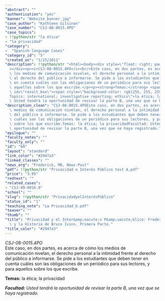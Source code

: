 ```yaml
---
"abstract": ""
"authentication": "yes"
"banner": "Website_banner.jpg"
"case_author": "Kathleen Gilsinan"
"case_number": "CSJ-08-0015.4PO"
"case_topics":
- !!python/str "la ética"
- "la privacidad"
"category": 
-  "Spanish-language Cases"
"category_id": "5"
"created_on": "1/25/2011"
"description": !!python/str "<html><body><div style=\"float: right; padding: 10px;\"\
  ></div><p><i>CSJ-08-0015.4PO</i><br/>Este caso, en dos partes, es acerca de cómo\
  \ los medios de comunicación nivelan, el derecho personal a la intimidad frente\
  \ al derecho del público a informarse. Se pide a los estudiantes que deben tener\
  \ en cuenta cuáles son las obligaciones de un periódico para sus lectores, y para\
  \ aquellos sobre los que escribe.</p><p><strong>Temas:</strong> <span class=\"short_text\"\
  \ id=\"result_box\"><span style=\"background-color: rgb(255, 255, 255);\" title=\"\
  Topics: international; investigative reporting; ethics\">la ética; la privacidad</span></span></p><p><em><strong>Facultad:</strong>\
  \ Usted tendrá la oportunidad de revisar la parte B, una vez que se haya registrado.</em></p></body></html>"
"description_clean": "CSJ-08-0015.4POEste caso, en dos partes, es acerca de cómo los\
  \ medios de comunicación nivelan, el derecho personal a la intimidad frente al derecho\
  \ del público a informarse. Se pide a los estudiantes que deben tener en cuenta\
  \ cuáles son las obligaciones de un periódico para sus lectores, y para aquellos\
  \ sobre los que escribe.Temas: la ética; la privacidadFacultad: Usted tendrá la\
  \ oportunidad de revisar la parte B, una vez que se haya registrado."
"epilogue": ""
"faculty_notes": ""
"faculty_only": ""
"id": "60"
"layout": "standard"
"link_color": "#2947a3"
"linked_classes": ""
"news_org": "Frederick, MD, News-Post"
"pdf": !!python/str "Privacidad e Interés Público text A.pdf"
"price": "3.95"
"redtext": ""
"related_cases":
- "CSJ-09-0016.0"
"school": ""
"slug": !!python/str "PrivacidadyelInterésPúblico"
"status_id": "1"
"teaching_note": "La Privacidad_b.pdf"
"teaser": ""
"thumb": ""
"title": "Privacidad y el Inter&amp;eacute;s P&amp;uacute;blico: Frederick, MD, &lt;i&gt;News-Post&lt;/i&gt;\
  \ y la Historia de Bruce Ivins. Primera Parte."
"title_color": "#2947a3"
---
```

<html><body><div style="float: right; padding: 10px;"></div><p><i>CSJ-08-0015.4PO</i><br/>Este caso, en dos partes, es acerca de cómo los medios de comunicación nivelan, el derecho personal a la intimidad frente al derecho del público a informarse. Se pide a los estudiantes que deben tener en cuenta cuáles son las obligaciones de un periódico para sus lectores, y para aquellos sobre los que escribe.</p><p><strong>Temas:</strong> <span class="short_text" id="result_box"><span style="background-color: rgb(255, 255, 255);" title="Topics: international; investigative reporting; ethics">la ética; la privacidad</span></span></p><p><em><strong>Facultad:</strong> Usted tendrá la oportunidad de revisar la parte B, una vez que se haya registrado.</em></p></body></html>
